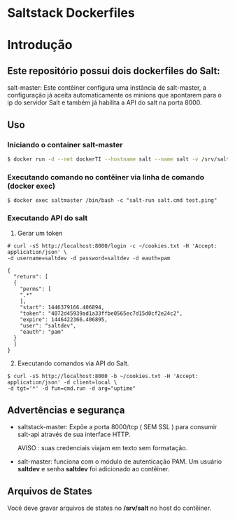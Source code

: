 # Saltstack Dockerfiles

# Introdução

## Este repositório possui dois dockerfiles do Salt:

salt-master: Este contêiner configura uma instância de salt-master, a configuração já aceita automaticamente os minions que apontarem para o ip do servidor Salt e também já habilita a API do salt na porta 8000.

## Uso

### Iniciando o container **salt-master**

```bash
$ docker run -d --net dockerTI --hostname salt --name salt -v /srv/salt:/srv/salt -p 8000:8000 -ti tiusjc/saltmaster:buster
```
### Executando comando no contêiner via linha de comando (docker exec)


```
$ docker exec saltmaster /bin/bash -c "salt-run salt.cmd test.ping"
```
### Executando API do salt

1. Gerar um token 

```
# curl -sS http://localhost:8000/login -c ~/cookies.txt -H 'Accept: application/json' \ 
-d username=saltdev -d password=saltdev -d eauth=pam
```
```
{
  "return": [
  {
    "perms": [
    ".*"
    ],
    "start": 1446379166.406894,
    "token": "4072d45939ad1a33ffbe0565ec7d15d0cf2e24c2",
    "expire": 1446422366.406895,
    "user": "saltdev",
    "eauth": "pam"
  }
  ]
}
```

2. Executando comandos via API do Salt.
```
$ curl -sS http://localhost:8000 -b ~/cookies.txt -H 'Accept: application/json' -d client=local \
-d tgt='*' -d fun=cmd.run -d arg="uptime"
```

## Advertências e segurança

- saltstack-master: Expõe a porta 8000/tcp ( SEM SSL ) para consumir salt-api através de sua interface HTTP.

  AVISO : suas credenciais viajam em texto sem formatação.

- salt-master: funciona com o módulo de autenticação PAM. Um usuário **saltdev** e senha **saltdev** foi adicionado ao contêiner.

## Arquivos de States
Você deve gravar arquivos de states no **/srv/salt** no host do contêiner.
